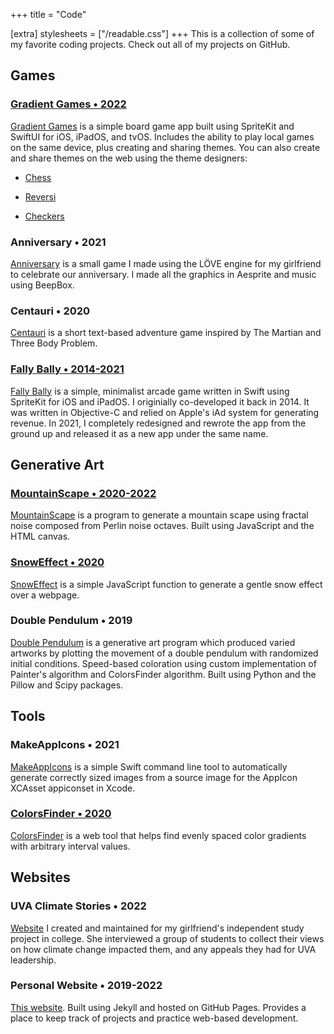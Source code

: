 +++
title = "Code"

[extra]
stylesheets = ["/readable.css"]
+++
This is a collection of some of my favorite coding projects. Check out all of my projects on GitHub.

## Games

### [Gradient Games • 2022](/gradientgames)

[Gradient Games](https://github.com/Sammcb/GradientGames) is a simple board game app built using SpriteKit and SwiftUI for iOS, iPadOS, and tvOS. Includes the ability to play local games on the same device, plus creating and sharing themes. You can also create and share themes on the web using the theme designers:

- [Chess](/ChessColors)

- [Reversi](/ReversiColors)

- [Checkers](/CheckersColors)

### Anniversary • 2021

[Anniversary](https://github.com/Sammcb/Anniversary) is a small game I made using the LÖVE engine for my girlfriend to celebrate our anniversary. I made all the graphics in Aesprite and music using BeepBox.

### Centauri • 2020

[Centauri](https://github.com/Sammcb/Centauri) is a short text-based adventure game inspired by The Martian and Three Body Problem.

### [Fally Bally • 2014-2021](/fallybally)

[Fally Bally](https://github.com/Sammcb/FallyBally) is a simple, minimalist arcade game written in Swift using SpriteKit for iOS and iPadOS. I originially co-developed it back in 2014. It was written in Objective-C and relied on Apple's iAd system for generating revenue. In 2021, I completely redesigned and rewrote the app from the ground up and released it as a new app under the same name.

## Generative Art

### [MountainScape • 2020-2022](/MountainScape)

[MountainScape](https://github.com/Sammcb/MountainScape) is a program to generate a mountain scape using fractal noise composed from Perlin noise octaves. Built using JavaScript and the HTML canvas.

### [SnowEffect • 2020](/SnowEffect)

[SnowEffect](https://github.com/Sammcb/SnowEffect) is a simple JavaScript function to generate a gentle snow effect over a webpage.

### Double Pendulum • 2019

[Double Pendulum](https://github.com/Sammcb/DoublePendulum) is a generative art program which produced varied artworks by plotting the movement of a double pendulum with randomized initial conditions. Speed-based coloration using custom implementation of Painter's algorithm and ColorsFinder algorithm. Built using Python and the Pillow and Scipy packages.

## Tools

### MakeAppIcons • 2021

[MakeAppIcons](https://github.com/Sammcb/MakeAppIcons) is a simple Swift command line tool to automatically generate correctly sized images from a source image for the AppIcon XCAsset appiconset in Xcode.

### [ColorsFinder • 2020](/ColorsFinder)

[ColorsFinder](https://github.com/Sammcb/ColorsFinder) is a web tool that helps find evenly spaced color gradients with arbitrary interval values.

## Websites

### UVA Climate Stories • 2022

[Website](https://github.com/Sammcb/UVAClimateStoriesSite) I created and maintained for my girlfriend's independent study project in college. She interviewed a group of students to collect their views on how climate change impacted them, and any appeals they had for UVA leadership.

### Personal Website • 2019-2022

[This website](https://github.com/Sammcb/Sammcb.github.io). Built using Jekyll and hosted on GitHub Pages. Provides a place to keep track of projects and practice web-based development.
